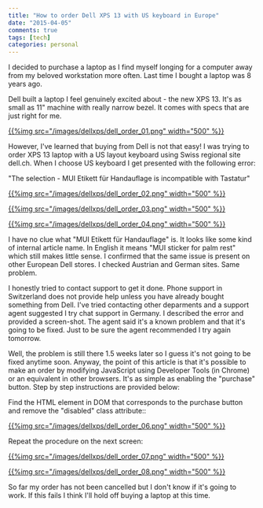 ```yaml
---
title: "How to order Dell XPS 13 with US keyboard in Europe"
date: "2015-04-05"
comments: true
tags: [tech]
categories: personal
---
```


I decided to purchase a laptop as I find myself longing for a computer away from my beloved workstation more often. Last time I bought a laptop was 8 years ago. 

Dell built a laptop I feel genuinely excited about - the new XPS 13. It's as small as 11" machine with really narrow bezel. It comes with specs that are just right for me.

[{{%img src="/images/dellxps/dell_order_01.png" width="500" %}}](/images/dellxps/dell_order_01.png)

However, I've learned that buying from Dell is not that easy! I was trying to order XPS 13 laptop with a US layout keyboard using Swiss regional site dell.ch. When I choose US keyboard I get presented with the following error:

"The selection - MUI Etikett für Handauflage is incompatible with Tastatur"

[{{%img src="/images/dellxps/dell_order_02.png" width="500" %}}](/images/dellxps/dell_order_02.png)

[{{%img src="/images/dellxps/dell_order_03.png" width="500" %}}](/images/dellxps/dell_order_03.png)

[{{%img src="/images/dellxps/dell_order_04.png" width="500" %}}](/images/dellxps/dell_order_05.png)

I have no clue what "MUI Etikett für Handauflage" is. It looks like some kind of internal article name. In English it means "MUI sticker for palm rest" which still makes little sense. I confirmed that the same issue is present on other European Dell stores. I checked Austrian and German sites. Same problem.

I honestly tried to contact support to get it done. Phone support in Switzerland does not provide help unless you have already bought something from Dell. I've tried contacting other deparments and a support agent suggested I try chat support in Germany. I described the error and provided a screen-shot. The agent said it's a known problem and that it's going to be fixed. Just to be sure the agent recommended I try again tomorrow.

Well, the problem is still there 1.5 weeks later so I guess it's not going to be fixed anytime soon. Anyway, the point of this article is that it's possible to make an order by modifying JavaScript using Developer Tools (in Chrome) or an equivalent in other browsers. It's as simple as enabling the "purchase" button. Step by step instructions are provided below:

Find the HTML element in DOM that corresponds to the purchase button and remove the "disabled" class attribute::

[{{%img src="/images/dellxps/dell_order_06.png" width="500" %}}](/images/dellxps/dell_order_06.png)

Repeat the procedure on the next screen:

[{{%img src="/images/dellxps/dell_order_07.png" width="500" %}}](/images/dellxps/dell_order_07.png)

[{{%img src="/images/dellxps/dell_order_08.png" width="500" %}}](/images/dellxps/dell_order_08.png)

So far my order has not been cancelled but I don't know if it's going to work. If this fails I think I'll hold off buying a laptop at this time.